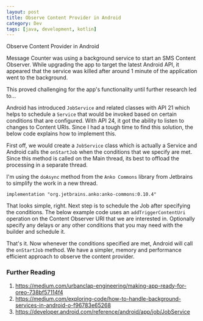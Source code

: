 ```yaml
---
layout: post
title: Observe Content Provider in Android
category: Dev
tags: [java, development, kotlin]
---
```

<div class="custom-post-header rocket-red">
<div class="custom-post-title">Observe Content Provider in Android</div>
</div>

Message Counter was using a background service to start an SMS Content Observer. While upgrading the app to target 
the latest Android API, it appeared that the service was killed after around 1 minute of the application went to the background.  

This proved challenging for the app's functionality until further research led to...  
<!-- more -->
Android has introduced `JobService` and related classes with API 21 which helps to schedule a `Service` that would be invoked 
based on certain conditions that are configured. With API 24, it got the ability to listen to changes to Content URIs. 
Since I had a tough time to find this solution, the below code explains how to implement this.

First off, we would create a `JobService` class which is actually a Service and Android calls the `onStartJob` when the conditions 
that we specify are met. Since this method is called on the Main thread, its best to offload the processing in a separate thread.

I'm using the `doAsync` method from the `Anko Commons` library from Jetbrains to simplify the work in a new thread.

`implementation "org.jetbrains.anko:anko-commons:0.10.4"`

<script src="https://gist.github.com/midhunhk/bb7de0dbb3bb11ba0b08cb55d073a751.js"></script>

That looks simple, right. Next step is to schedule the Job after specifying the conditions. The below example code uses an 
`addTriggerContentUri` operation on the Content Observer URI that we are interested in. Optionally specify any delays or 
any other conditions that you may need with the builder and schedule it.

<script src="https://gist.github.com/midhunhk/a78e499ea8758dffd03042a9b06161ec.js"></script>

That's it. Now whenever the conditions specified are met, Android will call the `onStartJob` method.
We have a simpler, memory and performance efficient approach to observe the content provider.

### Further Reading
1. https://medium.com/urbanclap-engineering/making-app-ready-for-oreo-738bf57114f4
2. https://medium.com/exploring-code/how-to-handle-background-services-in-android-o-f96783e65268
3. https://developer.android.com/reference/android/app/job/JobService
